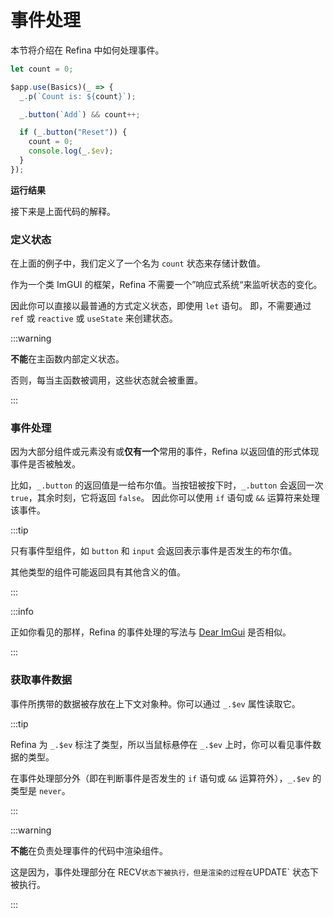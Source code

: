 <script setup>   
import EventHandling from "snippets/event-handling.vue";
</script>

# 事件处理

本节将介绍在 Refina 中如何处理事件。

```ts
let count = 0;

$app.use(Basics)(_ => {
  _.p(`Count is: ${count}`);

  _.button(`Add`) && count++;

  if (_.button("Reset")) {
    count = 0;
    console.log(_.$ev);
  }
});
```

**运行结果**

<EventHandling />

接下来是上面代码的解释。

### 定义状态

在上面的例子中，我们定义了一个名为 `count` 状态来存储计数值。

作为一个类 ImGUI 的框架，Refina 不需要一个”响应式系统“来监听状态的变化。

因此你可以直接以最普通的方式定义状态，即使用 `let` 语句。 即，不需要通过 `ref` 或 `reactive` 或 `useState` 来创建状态。

:::warning

**不能**在主函数内部定义状态。

否则，每当主函数被调用，这些状态就会被重置。

:::

### 事件处理

因为大部分组件或元素没有或**仅有一个**常用的事件，Refina 以返回值的形式体现事件是否被触发。

比如，`_.button` 的返回值是一给布尔值。当按钮被按下时，`_.button` 会返回一次 `true`，其余时刻，它将返回 `false`。 因此你可以使用 `if` 语句或 `&&` 运算符来处理该事件。

:::tip

只有事件型组件，如 `button` 和 `input` 会返回表示事件是否发生的布尔值。

其他类型的组件可能返回具有其他含义的值。

:::

:::info

正如你看见的那样，Refina 的事件处理的写法与 [Dear ImGui](https://github.com/ocornut/imgui) 是否相似。

:::

### 获取事件数据

事件所携带的数据被存放在上下文对象种。你可以通过 `_.$ev` 属性读取它。

:::tip

Refina 为 `_.$ev` 标注了类型，所以当鼠标悬停在 `_.$ev` 上时，你可以看见事件数据的类型。

在事件处理部分外（即在判断事件是否发生的 `if` 语句或 `&&` 运算符外），`_.$ev` 的类型是 `never`。

:::

:::warning

**不能**在负责处理事件的代码中渲染组件。

这是因为，事件处理部分在 RECV`状态下被执行，但是渲染的过程在`UPDATE\` 状态下被执行。

:::
